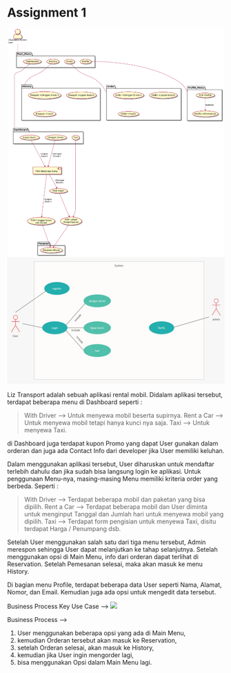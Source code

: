 # Assignment 1

<img src="./Diagram/Diagram-1.png">
<img src="./Diagram/Diagram-2.jpeg">


Liz Transport adalah sebuah aplikasi rental mobil. Didalam aplikasi tersebut, terdapat beberapa menu di Dashboard seperti :
> With Driver --> Untuk menyewa mobil beserta supirnya.
> Rent a Car --> Untuk menyewa mobil tetapi hanya kunci nya saja.
> Taxi --> Untuk menyewa Taxi.

di Dashboard juga terdapat kupon Promo yang dapat User gunakan dalam orderan dan juga ada Contact Info dari developer jika User memiliki keluhan.

Dalam menggunakan aplikasi tersebut, User diharuskan untuk mendaftar terlebih dahulu dan jika sudah bisa langsung login ke aplikasi.
Untuk penggunaan Menu-nya, masing-masing Menu memiliki kriteria order yang berbeda. Seperti :
> With Driver --> Terdapat beberapa mobil dan paketan yang bisa dipilih.
> Rent a Car --> Terdapat beberapa mobil dan User diminta untuk menginput Tanggal dan Jumlah hari untuk menyewa mobil yang dipilih.
> Taxi --> Terdapat form pengisian untuk menyewa Taxi, disitu terdapat Harga / Penumpang dsb.

Setelah User menggunakan salah satu dari tiga menu tersebut, Admin merespon sehingga User dapat melanjutkan ke tahap selanjutnya.
Setelah menggunakan opsi di Main Menu, info dari orderan dapat terlihat di Reservation. Setelah Pemesanan selesai, maka akan masuk ke menu History.

Di bagian menu Profile, terdapat beberapa data User seperti Nama, Alamat, Nomor, dan Email. Kemudian juga ada opsi untuk mengedit data tersebut.


Business Process Key Use Case -->
<img src="./Diagram/KeyBusiness.jpeg">

Business Process -->
1. User menggunakan beberapa opsi yang ada di Main Menu, 
2. kemudian Orderan tersebut akan masuk ke Reservation, 
3. setelah Orderan selesai, akan masuk ke History,
4. kemudian jika User ingin mengorder lagi,
5. bisa menggunakan Opsi dalam Main Menu lagi.
